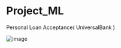 # Project_ML
Personal Loan Acceptance( UniversalBank )


![image](https://user-images.githubusercontent.com/104719377/183240724-3b8048a6-1a02-434f-847e-2ab6e697396e.png)
